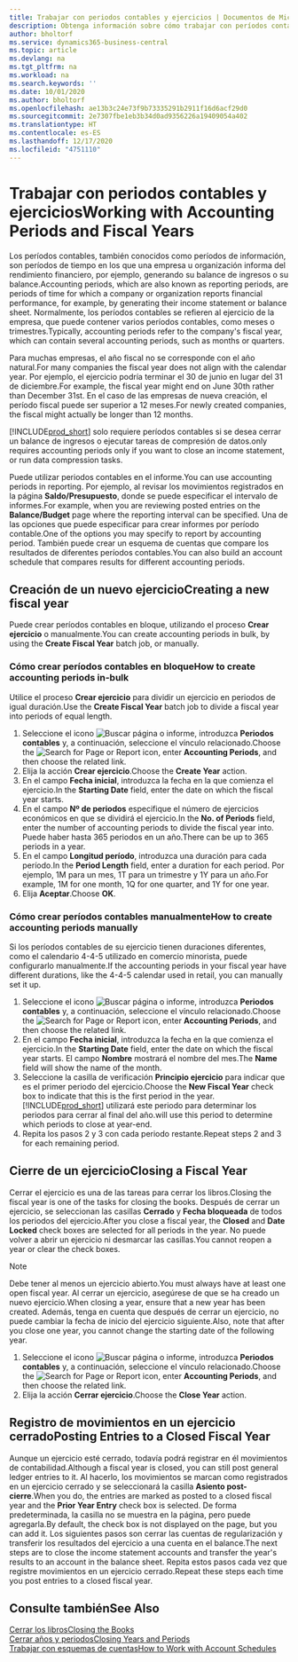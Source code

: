 ```yaml
---
title: Trabajar con periodos contables y ejercicios | Documentos de Microsoft
description: Obtenga información sobre cómo trabajar con períodos contables para definir cuándo empresa elabora los informes de rendimiento financiero.
author: bholtorf
ms.service: dynamics365-business-central
ms.topic: article
ms.devlang: na
ms.tgt_pltfrm: na
ms.workload: na
ms.search.keywords: ''
ms.date: 10/01/2020
ms.author: bholtorf
ms.openlocfilehash: ae13b3c24e73f9b73335291b2911f16d6acf29d0
ms.sourcegitcommit: 2e7307fbe1eb3b34d0ad9356226a19409054a402
ms.translationtype: HT
ms.contentlocale: es-ES
ms.lasthandoff: 12/17/2020
ms.locfileid: "4751110"
---
```

# <a name="working-with-accounting-periods-and-fiscal-years"></a><span data-ttu-id="e5a2c-103">Trabajar con periodos contables y ejercicios</span><span class="sxs-lookup"><span data-stu-id="e5a2c-103">Working with Accounting Periods and Fiscal Years</span></span>

<span data-ttu-id="e5a2c-104">Los períodos contables, también conocidos como períodos de información, son períodos de tiempo en los que una empresa u organización informa del rendimiento financiero, por ejemplo, generando su balance de ingresos o su balance.</span><span class="sxs-lookup"><span data-stu-id="e5a2c-104">Accounting periods, which are also known as reporting periods, are periods of time for which a company or organization reports financial performance, for example, by generating their income statement or balance sheet.</span></span> <span data-ttu-id="e5a2c-105">Normalmente, los períodos contables se refieren al ejercicio de la empresa, que puede contener varios períodos contables, como meses o trimestres.</span><span class="sxs-lookup"><span data-stu-id="e5a2c-105">Typically, accounting periods refer to the company's fiscal year, which can contain several accounting periods, such as months or quarters.</span></span>

<span data-ttu-id="e5a2c-106">Para muchas empresas, el año fiscal no se corresponde con el año natural.</span><span class="sxs-lookup"><span data-stu-id="e5a2c-106">For many companies the fiscal year does not align with the calendar year.</span></span> <span data-ttu-id="e5a2c-107">Por ejemplo, el ejercicio podría terminar el 30 de junio en lugar del 31 de diciembre.</span><span class="sxs-lookup"><span data-stu-id="e5a2c-107">For example, the fiscal year might end on June 30th rather than December 31st.</span></span> <span data-ttu-id="e5a2c-108">En el caso de las empresas de nueva creación, el período fiscal puede ser superior a 12 meses.</span><span class="sxs-lookup"><span data-stu-id="e5a2c-108">For newly created companies, the fiscal might actually be longer than 12 months.</span></span>  

[!INCLUDE[prod_short](includes/prod_short.md)] <span data-ttu-id="e5a2c-109">solo requiere períodos contables si se desea cerrar un balance de ingresos o ejecutar tareas de compresión de datos.</span><span class="sxs-lookup"><span data-stu-id="e5a2c-109">only requires accounting periods only if you want to close an income statement, or run data compression tasks.</span></span> 

<span data-ttu-id="e5a2c-110">Puede utilizar periodos contables en el informe.</span><span class="sxs-lookup"><span data-stu-id="e5a2c-110">You can use accounting periods in reporting.</span></span> <span data-ttu-id="e5a2c-111">Por ejemplo, al revisar los movimientos registrados en la página **Saldo/Presupuesto**, donde se puede especificar el intervalo de informes.</span><span class="sxs-lookup"><span data-stu-id="e5a2c-111">For example, when you are reviewing posted entries on the **Balance/Budget** page where the reporting interval can be specified.</span></span> <span data-ttu-id="e5a2c-112">Una de las opciones que puede especificar para crear informes por período contable.</span><span class="sxs-lookup"><span data-stu-id="e5a2c-112">One of the options you may specify to report by accounting period.</span></span> <span data-ttu-id="e5a2c-113">También puede crear un esquema de cuentas que compare los resultados de diferentes períodos contables.</span><span class="sxs-lookup"><span data-stu-id="e5a2c-113">You can also build an account schedule that compares results for different accounting periods.</span></span>

## <a name="creating-a-new-fiscal-year"></a><span data-ttu-id="e5a2c-114">Creación de un nuevo ejercicio</span><span class="sxs-lookup"><span data-stu-id="e5a2c-114">Creating a new fiscal year</span></span>

<span data-ttu-id="e5a2c-115">Puede crear períodos contables en bloque, utilizando el proceso **Crear ejercicio** o manualmente.</span><span class="sxs-lookup"><span data-stu-id="e5a2c-115">You can create accounting periods in bulk, by using the **Create Fiscal Year** batch job, or manually.</span></span>

### <a name="how-to-create-accounting-periods-in-bulk"></a><span data-ttu-id="e5a2c-116">Cómo crear períodos contables en bloque</span><span class="sxs-lookup"><span data-stu-id="e5a2c-116">How to create accounting periods in-bulk</span></span>

<span data-ttu-id="e5a2c-117">Utilice el proceso **Crear ejercicio** para dividir un ejercicio en periodos de igual duración.</span><span class="sxs-lookup"><span data-stu-id="e5a2c-117">Use the **Create Fiscal Year** batch job to divide a fiscal year into periods of equal length.</span></span>  

1. <span data-ttu-id="e5a2c-118">Seleccione el icono ![Buscar página o informe](media/ui-search/search_small.png "Icono Buscar página o informe"), introduzca **Periodos contables** y, a continuación, seleccione el vínculo relacionado.</span><span class="sxs-lookup"><span data-stu-id="e5a2c-118">Choose the ![Search for Page or Report](media/ui-search/search_small.png "Search for Page or Report icon") icon, enter **Accounting Periods**, and then choose the related link.</span></span>  
2. <span data-ttu-id="e5a2c-119">Elija la acción **Crear ejercicio**.</span><span class="sxs-lookup"><span data-stu-id="e5a2c-119">Choose the **Create Year** action.</span></span>  <!--What about the Scheduling option? Should we mention that? There's also the Report Output Type field...-->
3. <span data-ttu-id="e5a2c-120">En el campo **Fecha inicial**, introduzca la fecha en la que comienza el ejercicio.</span><span class="sxs-lookup"><span data-stu-id="e5a2c-120">In the **Starting Date** field, enter the date on which the fiscal year starts.</span></span>  
4. <span data-ttu-id="e5a2c-121">En el campo **Nº de periodos** especifique el número de ejercicios económicos en que se dividirá el ejercicio.</span><span class="sxs-lookup"><span data-stu-id="e5a2c-121">In the **No. of Periods** field, enter the number of accounting periods to divide the fiscal year into.</span></span> <span data-ttu-id="e5a2c-122">Puede haber hasta 365 periodos en un año.</span><span class="sxs-lookup"><span data-stu-id="e5a2c-122">There can be up to 365 periods in a year.</span></span>  
5. <span data-ttu-id="e5a2c-123">En el campo **Longitud período**, introduzca una duración para cada período.</span><span class="sxs-lookup"><span data-stu-id="e5a2c-123">In the **Period Length** field, enter a duration for each period.</span></span> <span data-ttu-id="e5a2c-124">Por ejemplo, 1M para un mes, 1T para un trimestre y 1Y para un año.</span><span class="sxs-lookup"><span data-stu-id="e5a2c-124">For example, 1M for one month, 1Q for one quarter, and 1Y for one year.</span></span>  
6. <span data-ttu-id="e5a2c-125">Elija **Aceptar**.</span><span class="sxs-lookup"><span data-stu-id="e5a2c-125">Choose **OK**.</span></span>  

### <a name="how-to-create-accounting-periods-manually"></a><span data-ttu-id="e5a2c-126">Cómo crear períodos contables manualmente</span><span class="sxs-lookup"><span data-stu-id="e5a2c-126">How to create accounting periods manually</span></span>

<span data-ttu-id="e5a2c-127">Si los períodos contables de su ejercicio tienen duraciones diferentes, como el calendario 4-4-5 utilizado en comercio minorista, puede configurarlo manualmente.</span><span class="sxs-lookup"><span data-stu-id="e5a2c-127">If the accounting periods in your fiscal year have different durations, like the 4-4-5 calendar used in retail, you can manually set it up.</span></span>  
  
1. <span data-ttu-id="e5a2c-128">Seleccione el icono ![Buscar página o informe](media/ui-search/search_small.png "Icono Buscar página o informe"), introduzca **Periodos contables** y, a continuación, seleccione el vínculo relacionado.</span><span class="sxs-lookup"><span data-stu-id="e5a2c-128">Choose the ![Search for Page or Report](media/ui-search/search_small.png "Search for Page or Report icon") icon, enter **Accounting Periods**, and then choose the related link.</span></span>  
2. <span data-ttu-id="e5a2c-129">En el campo **Fecha inicial**, introduzca la fecha en la que comienza el ejercicio.</span><span class="sxs-lookup"><span data-stu-id="e5a2c-129">In the **Starting Date** field, enter the date on which the fiscal year starts.</span></span> <span data-ttu-id="e5a2c-130">El campo **Nombre** mostrará el nombre del mes.</span><span class="sxs-lookup"><span data-stu-id="e5a2c-130">The **Name** field will show the name of the month.</span></span>  
3. <span data-ttu-id="e5a2c-131">Seleccione la casilla de verificación **Principio ejercicio** para indicar que es el primer periodo del ejercicio.</span><span class="sxs-lookup"><span data-stu-id="e5a2c-131">Choose the **New Fiscal Year** check box to indicate that this is the first period in the year.</span></span> [!INCLUDE[prod_short](includes/prod_short.md)] <span data-ttu-id="e5a2c-132">utilizará este periodo para determinar los periodos para cerrar al final del año.</span><span class="sxs-lookup"><span data-stu-id="e5a2c-132">will use this period to determine which periods to close at year-end.</span></span>
4. <span data-ttu-id="e5a2c-133">Repita los pasos 2 y 3 con cada periodo restante.</span><span class="sxs-lookup"><span data-stu-id="e5a2c-133">Repeat steps 2 and 3 for each remaining period.</span></span>  

## <a name="closing-a-fiscal-year"></a><span data-ttu-id="e5a2c-134">Cierre de un ejercicio</span><span class="sxs-lookup"><span data-stu-id="e5a2c-134">Closing a Fiscal Year</span></span>

<span data-ttu-id="e5a2c-135">Cerrar el ejercicio es una de las tareas para cerrar los libros.</span><span class="sxs-lookup"><span data-stu-id="e5a2c-135">Closing the fiscal year is one of the tasks for closing the books.</span></span> <span data-ttu-id="e5a2c-136">Después de cerrar un ejercicio, se seleccionan las casillas **Cerrado** y **Fecha bloqueada** de todos los periodos del ejercicio.</span><span class="sxs-lookup"><span data-stu-id="e5a2c-136">After you close a fiscal year, the **Closed** and **Date Locked** check boxes are selected for all periods in the year.</span></span> <span data-ttu-id="e5a2c-137">No puede volver a abrir un ejercicio ni desmarcar las casillas.</span><span class="sxs-lookup"><span data-stu-id="e5a2c-137">You cannot reopen a year or clear the check boxes.</span></span>

> [!NOTE]  
> <span data-ttu-id="e5a2c-138">Debe tener al menos un ejercicio abierto.</span><span class="sxs-lookup"><span data-stu-id="e5a2c-138">You must always have at least one open fiscal year.</span></span> <span data-ttu-id="e5a2c-139">Al cerrar un ejercicio, asegúrese de que se ha creado un nuevo ejercicio.</span><span class="sxs-lookup"><span data-stu-id="e5a2c-139">When closing a year, ensure that a new year has been created.</span></span> <span data-ttu-id="e5a2c-140">Además, tenga en cuenta que después de cerrar un ejercicio, no puede cambiar la fecha de inicio del ejercicio siguiente.</span><span class="sxs-lookup"><span data-stu-id="e5a2c-140">Also, note that after you close one year, you cannot change the starting date of the following year.</span></span>

1. <span data-ttu-id="e5a2c-141">Seleccione el icono ![Buscar página o informe](media/ui-search/search_small.png "Icono Buscar página o informe"), introduzca **Periodos contables** y, a continuación, seleccione el vínculo relacionado.</span><span class="sxs-lookup"><span data-stu-id="e5a2c-141">Choose the ![Search for Page or Report](media/ui-search/search_small.png "Search for Page or Report icon") icon, enter **Accounting Periods**, and then choose the related link.</span></span>  
2. <span data-ttu-id="e5a2c-142">Elija la acción **Cerrar ejercicio**.</span><span class="sxs-lookup"><span data-stu-id="e5a2c-142">Choose the **Close Year** action.</span></span>  

## <a name="posting-entries-to-a-closed-fiscal-year"></a><span data-ttu-id="e5a2c-143">Registro de movimientos en un ejercicio cerrado</span><span class="sxs-lookup"><span data-stu-id="e5a2c-143">Posting Entries to a Closed Fiscal Year</span></span>

<span data-ttu-id="e5a2c-144">Aunque un ejercicio esté cerrado, todavía podrá registrar en él movimientos de contabilidad.</span><span class="sxs-lookup"><span data-stu-id="e5a2c-144">Although a fiscal year is closed, you can still post general ledger entries to it.</span></span> <span data-ttu-id="e5a2c-145">Al hacerlo, los movimientos se marcan como registrados en un ejercicio cerrado y se seleccionará la casilla **Asiento post-cierre**.</span><span class="sxs-lookup"><span data-stu-id="e5a2c-145">When you do, the entries are marked as posted to a closed fiscal year and the **Prior Year Entry** check box is selected.</span></span> <span data-ttu-id="e5a2c-146">De forma predeterminada, la casilla no se muestra en la página, pero puede agregarla.</span><span class="sxs-lookup"><span data-stu-id="e5a2c-146">By default, the check box is not displayed on the page, but you can add it.</span></span> <span data-ttu-id="e5a2c-147">Los siguientes pasos son cerrar las cuentas de regularización y transferir los resultados del ejercicio a una cuenta en el balance.</span><span class="sxs-lookup"><span data-stu-id="e5a2c-147">The next steps are to close the income statement accounts and transfer the year's results to an account in the balance sheet.</span></span> <span data-ttu-id="e5a2c-148">Repita estos pasos cada vez que registre movimientos en un ejercicio cerrado.</span><span class="sxs-lookup"><span data-stu-id="e5a2c-148">Repeat these steps each time you post entries to a closed fiscal year.</span></span>

## <a name="see-also"></a><span data-ttu-id="e5a2c-149">Consulte también</span><span class="sxs-lookup"><span data-stu-id="e5a2c-149">See Also</span></span>

[<span data-ttu-id="e5a2c-150">Cerrar los libros</span><span class="sxs-lookup"><span data-stu-id="e5a2c-150">Closing the Books</span></span>](year-close-books.md)  
[<span data-ttu-id="e5a2c-151">Cerrar años y periodos</span><span class="sxs-lookup"><span data-stu-id="e5a2c-151">Closing Years and Periods</span></span>](year-close-years-periods.md)  
[<span data-ttu-id="e5a2c-152">Trabajar con esquemas de cuentas</span><span class="sxs-lookup"><span data-stu-id="e5a2c-152">How to Work with Account Schedules</span></span>](bi-how-work-account-schedule.md)  
